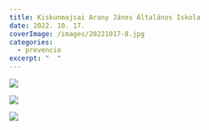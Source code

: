 ```yaml
---
title: Kiskunmajsai Arany János Általános Iskola
date: 2022. 10. 17.
coverImage: /images/20221017-8.jpg
categories:
  - prevencio
excerpt: "  "
---
```

![](/images/20221017-9.jpg)

![](/images/20221017-10.jpg)

![](/images/20221017-11.jpg)
